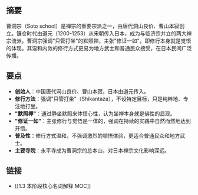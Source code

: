 ## 摘要
曹洞宗（Soto school）是禅宗的重要宗派之一，由唐代洞山良价、曹山本寂创立。镰仓时代由道元（1200-1253）从宋朝传入日本，成为与临济宗并立的两大禅宗流派。曹洞宗强调"只管打坐"的默照禅，主张"修证一如"，即修行本身就是觉悟的体现。其温和内敛的修行方式更易为地方武士和普通民众接受，在日本民间广泛传播。

## 要点
- **创始人**：中国唐代洞山良价、曹山本寂，日本由道元传入。
- **修行方法**：强调"只管打坐"（Shikantaza），不设特定目标，只是纯粹地、专注地打坐。
- **"默照禅"**：通过静坐默照来体悟心性，认为坐禅本身就是佛性的显现。
- **"修证一如"**：主张修行与觉悟是一体的，强调在持续的实践中自然而然地达到开悟。
- **普及性**：修行方式温和，不强调激烈的顿悟体验，更适合普通民众和地方武士。
- **主要寺院**：永平寺成为曹洞宗的总本山，对日本禅宗文化影响深远。

## 链接
- [[1.3 本阶段核心名词解释 MOC]]
